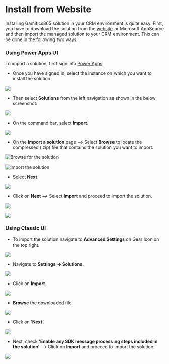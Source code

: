 # Install from Website

Installing Gamifics365 solution in your CRM environment is quite easy. First, you have to download the solution from the [website](https://www.inogic.com/product/productivity-apps/gamification-motivation-engagement-performance-management-dynamics-365-crm) or Microsoft AppSource and then import the managed solution to your CRM environment. This can be done in the following two ways:

### Using Power Apps UI

To import a solution, first sign into [Power Apps](https://make.powerapps.com/?utm\_source=padocs\&utm\_medium=linkinadoc\&utm\_campaign=referralsfromdoc).

* Once you have signed in, select the instance on which you want to install the solution.

![](<../../.gitbook/assets/Powerapps\_1 (2).png>)

* Then select **Solutions** from the left navigation as shown in the below screenshot:

![](../../.gitbook/assets/Powerapps\_2.png)

* On the command bar, select **Import**.

![](../../.gitbook/assets/Powerapps\_3.png)

* On the **Import a solution** page --> Select **Browse** to locate the compressed (.zip) file that contains the solution you want to import.

![Browse for the solution](../../.gitbook/assets/Powerapps\_4.png)

![Import the solution](../../.gitbook/assets/Powerapps\_5.png)

* Select **Next.**

![](<../../.gitbook/assets/Powerapps\_6 (1).png>)

* Click on **Next -->** Select **Import** and proceed to import the solution.

![](../../.gitbook/assets/Powerapps\_7.png)

![](../../.gitbook/assets/Powerapps\_8.png)

### Using Classic UI

* To import the solution navigate to **Advanced Settings** on Gear Icon on the top right.

![](../../.gitbook/assets/Install\_0.1.png)

* Navigate to **Settings -> Solutions.**

![](../../.gitbook/assets/Install\_0.2.png)

* Click on **Import.**

![](../../.gitbook/assets/Install\_0.3.png)

* **Browse** the downloaded file.

![](../../.gitbook/assets/Install\_1.png)

* Click on **‘Next’.**

![](<../../.gitbook/assets/Install\_2 (1).png>)

* Next, check **‘Enable any SDK message processing steps included in the solution’** --> Click on **Import** and proceed to import the solution.

![](<../../.gitbook/assets/Install\_3 (5).png>)

